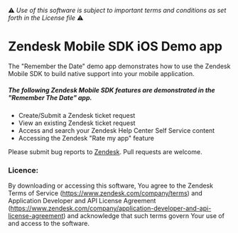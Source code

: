 :warning: *Use of this software is subject to important terms and conditions as set forth in the License file* :warning:

# Zendesk Mobile SDK iOS Demo app

The "Remember the Date" demo app demonstrates how to use the Zendesk Mobile SDK to build native support into your mobile application.

##### The following Zendesk Mobile SDK features are demonstrated in the "Remember The Date" app.

* Create/Submit a Zendesk ticket request
* View an existing Zendesk ticket request
* Access and search your Zendesk Help Center Self Service content
* Accessing the Zendesk "Rate my app" feature

Please submit bug reports to [Zendesk](https://rememberthedate.zendesk.com/requests/new). Pull requests are welcome.

### Licence:

By downloading or accessing this software, You agree to the Zendesk Terms of Service (https://www.zendesk.com/company/terms) and Application Developer and API License Agreement (https://www.zendesk.com/company/application-developer-and-api-license-agreement) and acknowledge that such terms govern Your use of and access to the software.
